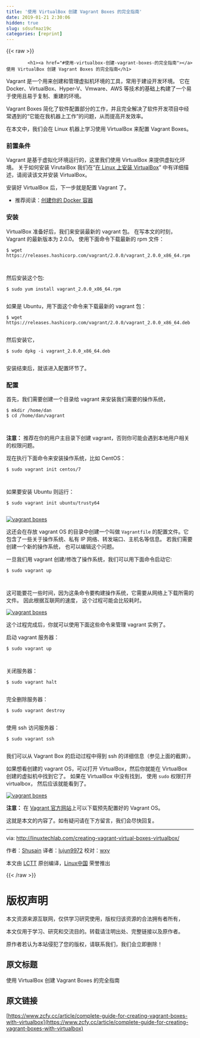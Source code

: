 ```yaml
---
title: '使用 VirtualBox 创建 Vagrant Boxes 的完全指南' 
date: 2019-01-21 2:30:06
hidden: true
slug: sdsufmaz19c
categories: [reprint]
---
```


{{< raw >}}

            <h1><a href="#使用-virtualbox-创建-vagrant-boxes-的完全指南"></a>使用 VirtualBox 创建 Vagrant Boxes 的完全指南</h1>
<p>Vagrant 是一个用来创建和管理虚拟机环境的工具，常用于建设开发环境。 它在 Docker、VirtualBox、Hyper-V、Vmware、AWS 等技术的基础上构建了一个易于使用且易于复制、重建的环境。</p>
<p>Vagrant Boxes 简化了软件配置部分的工作，并且完全解决了软件开发项目中经常遇到的“它能在我机器上工作”的问题，从而提高开发效率。</p>
<p>在本文中，我们会在 Linux 机器上学习使用 VirtualBox 来配置 Vagrant Boxes。</p>
<h3><a href="#前置条件"></a>前置条件</h3>
<p>Vagrant 是基于虚拟化环境运行的，这里我们使用 VirtualBox 来提供虚拟化环境。 关于如何安装 VirutalBox 我们在“<a href="http://linuxtechlab.com/installing-virtualbox-on-linux-centos-ubuntu/">在 Linux 上安装 VirtualBox</a>” 中有详细描述，请阅读该文并安装 VirtualBox。</p>
<p>安装好 VirtualBox 后，下一步就是配置 Vagrant 了。</p>
<ul>
<li>推荐阅读：<a href="http://linuxtechlab.com/create-first-docker-container-beginners-guide/">创建你的 Docker 容器</a></li>
</ul>
<h3><a href="#安装"></a>安装</h3>
<p>VirtualBox 准备好后，我们来安装最新的 vagrant 包。 在写本文的时刻， Vagrant 的最新版本为 2.0.0。 使用下面命令下载最新的 rpm 文件：</p>
<pre><code class="hljs elixir"><span class="hljs-variable">$ </span>wget <span class="hljs-symbol">https:</span>/<span class="hljs-regexp">/releases.hashicorp.com/vagrant</span><span class="hljs-regexp">/2.0.0/vagrant</span>_2.<span class="hljs-number">0</span>.<span class="hljs-number">0_</span>x86_64.rpm

</code></pre><p>然后安装这个包:</p>
<pre><code class="hljs lsl">$ sudo yum install vagrant_2<span class="hljs-number">.0</span><span class="hljs-number">.0</span>_x86_64.rpm

</code></pre><p>如果是 Ubuntu，用下面这个命令来下载最新的 vagrant 包：</p>
<pre><code class="hljs elixir"><span class="hljs-variable">$ </span>wget <span class="hljs-symbol">https:</span>/<span class="hljs-regexp">/releases.hashicorp.com/vagrant</span><span class="hljs-regexp">/2.0.0/vagrant</span>_2.<span class="hljs-number">0</span>.<span class="hljs-number">0_</span>x86_64.deb

</code></pre><p>然后安装它，</p>
<pre><code class="hljs stylus">$ sudo dpkg -<span class="hljs-selector-tag">i</span> vagrant_2.<span class="hljs-number">0.0</span>_x86_64<span class="hljs-selector-class">.deb</span>

</code></pre><p>安装结束后，就该进入配置环节了。</p>
<h3><a href="#配置"></a>配置</h3>
<p>首先，我们需要创建一个目录给 vagrant 来安装我们需要的操作系统，</p>
<pre><code class="hljs shell"><span class="hljs-meta">$</span><span class="bash"> mkdir /home/dan</span>
<span class="hljs-meta">$</span><span class="bash"> <span class="hljs-built_in">cd</span> /home/dan/vagrant</span>

</code></pre><p><strong>注意：</strong> 推荐在你的用户主目录下创建 vagrant，否则你可能会遇到本地用户相关的权限问题。</p>
<p>现在执行下面命令来安装操作系统，比如 CentOS：</p>
<pre><code class="hljs shell"><span class="hljs-meta">$</span><span class="bash"> sudo vagrant init centos/7</span>

</code></pre><p>如果要安装 Ubuntu 则运行：</p>
<pre><code class="hljs shell"><span class="hljs-meta">$</span><span class="bash"> sudo vagrant init ubuntu/trusty64</span>

</code></pre><p><a href="https://camo.githubusercontent.com/864a5b718ccf6f8e64d469254ef12c8bda6aac13/68747470733a2f2f69322e77702e636f6d2f6c696e7578746563686c61622e636f6d2f77702d636f6e74656e742f75706c6f6164732f323031372f31302f76616772616e742d312e706e673f726573697a653d3732312532433837"><img src="https://p0.ssl.qhimg.com/t01ee8ad773932daf21.png" alt="vagrant boxes"></a></p>
<p>这还会在存放 vagrant OS 的目录中创建一个叫做 <code>Vagrantfile</code> 的配置文件。它包含了一些关于操作系统、私有 IP 网络、转发端口、主机名等信息。 若我们需要创建一个新的操作系统， 也可以编辑这个问题。</p>
<p>一旦我们用 vagrant 创建/修改了操作系统，我们可以用下面命令启动它:</p>
<pre><code class="hljs shell"><span class="hljs-meta">$</span><span class="bash"> sudo vagrant up</span>

</code></pre><p>这可能要花一些时间，因为这条命令要构建操作系统，它需要从网络上下载所需的文件。 因此根据互联网的速度， 这个过程可能会比较耗时。</p>
<p><a href="https://camo.githubusercontent.com/05b8c611b21b78ba4661c56b337294b3258829ca/68747470733a2f2f69322e77702e636f6d2f6c696e7578746563686c61622e636f6d2f77702d636f6e74656e742f75706c6f6164732f323031372f31302f76616772616e742d322d65313531303535373536353738302e706e673f726573697a653d393830253243343134"><img src="https://p0.ssl.qhimg.com/t01a5f53e3ac4ff37db.png" alt="vagrant boxes"></a></p>
<p>这个过程完成后，你就可以使用下面这些命令来管理 vagrant 实例了。</p>
<p>启动 vagrant 服务器：</p>
<pre><code class="hljs shell"><span class="hljs-meta">$</span><span class="bash"> sudo vagrant up</span>

</code></pre><p>关闭服务器：</p>
<pre><code class="hljs shell"><span class="hljs-meta">$</span><span class="bash"> sudo vagrant halt</span>

</code></pre><p>完全删除服务器：</p>
<pre><code class="hljs shell"><span class="hljs-meta">$</span><span class="bash"> sudo vagrant destroy</span>

</code></pre><p>使用 ssh 访问服务器：</p>
<pre><code class="hljs shell"><span class="hljs-meta">$</span><span class="bash"> sudo vagrant ssh</span>

</code></pre><p>我们可以从 Vagrant Box 的启动过程中得到 ssh 的详细信息（参见上面的截屏）。</p>
<p>如果想看创建的 vagrant OS，可以打开 VirtualBox，然后你就能在 VirtualBox 创建的虚拟机中找到它了。 如果在 VirtualBox 中没有找到， 使用 <code>sudo</code> 权限打开 virtualbox， 然后应该就能看到了。</p>
<p><a href="https://camo.githubusercontent.com/51b6a902caebbe5a769ddeba8ff0fe89ac537d56/68747470733a2f2f69312e77702e636f6d2f6c696e7578746563686c61622e636f6d2f77702d636f6e74656e742f75706c6f6164732f323031372f31302f76616772616e742d332e706e673f726573697a653d373639253243353832"><img src="https://p0.ssl.qhimg.com/t0188ef12e6e8533bbb.png" alt="vagrant boxes"></a></p>
<p><strong>注意：</strong> 在 <a href="https://app.vagrantup.com/boxes/search">Vagrant 官方网站</a>上可以下载预先配置好的 Vagrant OS。</p>
<p>这就是本文的内容了。如有疑问请在下方留言，我们会尽快回复。</p>
<hr>
<p>via: <a href="http://linuxtechlab.com/creating-vagrant-virtual-boxes-virtualbox/">http://linuxtechlab.com/creating-vagrant-virtual-boxes-virtualbox/</a></p>
<p>作者：<a href="http://linuxtechlab.com/author/shsuain/">Shusain</a> 译者：<a href="https://github.com/lujun9972">lujun9972</a> 校对：<a href="https://github.com/wxy">wxy</a></p>
<p>本文由 <a href="https://github.com/LCTT/TranslateProject">LCTT</a> 原创编译，<a href="https://linux.cn/">Linux中国</a> 荣誉推出</p>

          
{{< /raw >}}

# 版权声明
本文资源来源互联网，仅供学习研究使用，版权归该资源的合法拥有者所有，

本文仅用于学习、研究和交流目的。转载请注明出处、完整链接以及原作者。

原作者若认为本站侵犯了您的版权，请联系我们，我们会立即删除！

## 原文标题
使用 VirtualBox 创建 Vagrant Boxes 的完全指南

## 原文链接
[https://www.zcfy.cc/article/complete-guide-for-creating-vagrant-boxes-with-virtualbox](https://www.zcfy.cc/article/complete-guide-for-creating-vagrant-boxes-with-virtualbox)

